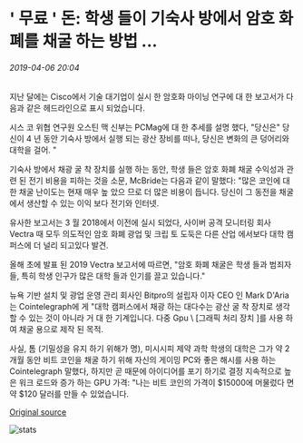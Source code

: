 # ' 무료 ' 돈: 학생 들이 기숙사 방에서 암호 화폐를 채굴 하는 방법 ...

###### 2019-04-06 20:04

지난 달에는 Cisco에서 기술 대기업이 실시 한 암호화 마이닝 연구에 대 한 보고서가 다음과 같은 헤드라인으로 표시 되었습니다.

시스 코 위협 연구원 오스틴 맥 신부는 PCMag에 대 한 추세를 설명 했다, "당신은" 당신이 4 년 동안 기숙사 방에서 실행 되는 광산 장비를 떠나, 당신은 변화의 큰 덩어리와 대학을 걸어. "

기숙사 방에서 채광 굴 착 장치를 실행 하는 동안, 학생 들은 암호 화폐 채굴 수익성과 관련 된 전기 비용을 피하는 것을 소문, McBride는 다음과 같이 말했다: "많은 코인에 대 한 채굴 난이도는 현재 매우 높 았으 므로 더 많은 비용이 듭니다. 당신이 그 동전을 채굴에서 생산할 수 있는 이익 보다 전기와 인터넷.

유사한 보고서는 3 월 2018에서 이전에 실시 되었다, 사이버 공격 모니터링 회사 Vectra 때 모두 의도적인 암호 화폐 광업 및 크립 토 도둑은 다른 산업 에서보다 대학 캠퍼스에 더 널리 되고있다 발견.

올해 초에 발표 된 2019 Vectra 보고서에 따르면, "암호 화폐 채굴은 학생 들과 범죄자 들, 특히 학생 인구가 많은 대학 들과 인기를 끌고 있습니다."

뉴욕 기반 설치 및 광업 운영 관리 회사인 Bitpro의 설립자 이자 CEO 인 Mark D'Aria는 Cointelegraph에 게 "대학 캠퍼스에서 채광 하는 대다수는 광산 굴 착 장치로 생각할 수 있는 것이 아니라 거 대 한 기계입니다. 다중 Gpu \ [그래픽 처리 장치 \]를 사용 하 여 채굴 용으로 제작 된 목적.

사실, 톰 (기밀성을 유지 하기 위해가 명), 미시시피 제약 과학 학생의 대학은 그가 약 2 개월 동안 비트 코인을 채굴 하기 위해 자신의 게이밍 PC와 좋은 해시를 사용 하는 Cointelegraph 말했다, 하지만 곧 때문에 아이디어를 포기 하기로 결정 지속적으로 높은 워크 로드와 증가 하는 GPU 가격: "나는 비트 코인의 가격이 $15000에 머물렀다 면 약 $120 달러를 만들 수 있었습니다.

[Original source](https://cointelegraph.com/news/free-money-how-students-mine-cryptocurrency-in-their-dorm-rooms)

![stats](https://c.statcounter.com/11760860/0/a89fa40b/1/ "stats")
